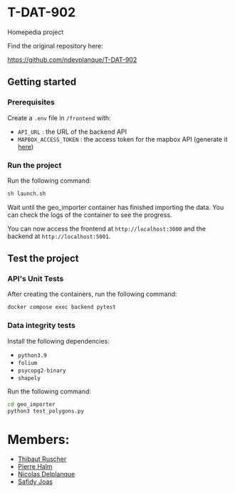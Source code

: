 # T-DAT-902
Homepedia project

Find the original repository here: 

https://github.com/ndevplanque/T-DAT-902

## Getting started

### Prerequisites

Create a `.env` file in `/frontend` with:

- `API_URL` : the URL of the backend API
- `MAPBOX_ACCESS_TOKEN` : the access token for the mapbox API (generate it [here](https://console.mapbox.com/account/access-tokens/))

### Run the project

Run the following command:

```sh
sh launch.sh
```

Wait until the geo_importer container has finished importing the data. You can check the logs of the container to see the progress.

You can now access the frontend at `http://localhost:3000` and the backend at `http://localhost:5001`.

## Test the project

### API's Unit Tests

After creating the containers, run the following command:

```sh
docker compose exec backend pytest
```

### Data integrity tests

Install the following dependencies:

- `python3.9`
- `folium`
- `psycopg2-binary`
- `shapely`

Run the following command:

```sh
cd geo_importer
python3 test_polygons.py
```

# Members:
- [Thibaut Ruscher](https://github.com/ThibautRuscher)
- [Pierre Halm](https://github.com/Pirooooooo)
- [Nicolas Delplanque](https://github.com/ndevplanque)
- [Safidy Joas](https://github.com/Razanakotoniaina)